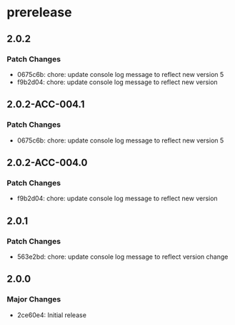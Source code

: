 # prerelease

## 2.0.2

### Patch Changes

- 0675c6b: chore: update console log message to reflect new version 5
- f9b2d04: chore: update console log message to reflect new version

## 2.0.2-ACC-004.1

### Patch Changes

- 0675c6b: chore: update console log message to reflect new version 5

## 2.0.2-ACC-004.0

### Patch Changes

- f9b2d04: chore: update console log message to reflect new version

## 2.0.1

### Patch Changes

- 563e2bd: chore: update console log message to reflect version change

## 2.0.0

### Major Changes

- 2ce60e4: Initial release
